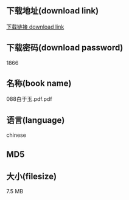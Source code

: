 ## 下载地址(download link)
[下载链接 download link](https://voluble-croquembouche-d321dc.netlify.app/?s=088%E7%99%BD%E4%BA%8E%E7%8E%89.pdf)

## 下载密码(download password)
1866

## 名称(book name)
088白于玉.pdf.pdf

## 语言(language)
chinese

## MD5


## 大小(filesize)
7.5 MB

